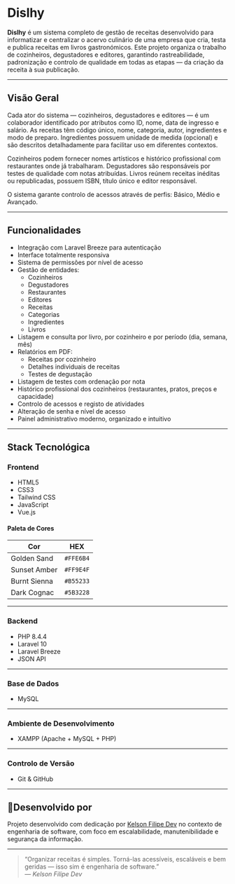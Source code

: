 # Dislhy

**Dislhy** é um sistema completo de gestão de receitas desenvolvido para informatizar e centralizar o acervo culinário de uma empresa que cria, testa e publica receitas em livros gastronómicos. Este projeto organiza o trabalho de cozinheiros, degustadores e editores, garantindo rastreabilidade, padronização e controlo de qualidade em todas as etapas — da criação da receita à sua publicação.

---

## Visão Geral

Cada ator do sistema — cozinheiros, degustadores e editores — é um colaborador identificado por atributos como ID, nome, data de ingresso e salário. As receitas têm código único, nome, categoria, autor, ingredientes e modo de preparo. Ingredientes possuem unidade de medida (opcional) e são descritos detalhadamente para facilitar uso em diferentes contextos.

Cozinheiros podem fornecer nomes artísticos e histórico profissional com restaurantes onde já trabalharam. Degustadores são responsáveis por testes de qualidade com notas atribuídas. Livros reúnem receitas inéditas ou republicadas, possuem ISBN, título único e editor responsável.

O sistema garante controlo de acessos através de perfis: Básico, Médio e Avançado.

---

## Funcionalidades

- Integração com Laravel Breeze para autenticação
- Interface totalmente responsiva
- Sistema de permissões por nível de acesso
- Gestão de entidades:
  - Cozinheiros
  - Degustadores
  - Restaurantes
  - Editores
  - Receitas
  - Categorias
  - Ingredientes
  - Livros
- Listagem e consulta por livro, por cozinheiro e por período (dia, semana, mês)
- Relatórios em PDF:
  - Receitas por cozinheiro
  - Detalhes individuais de receitas
  - Testes de degustação
- Listagem de testes com ordenação por nota
- Histórico profissional dos cozinheiros (restaurantes, pratos, preços e capacidade)
- Controlo de acessos e registo de atividades
- Alteração de senha e nível de acesso
- Painel administrativo moderno, organizado e intuitivo

---

## Stack Tecnológica

### Frontend

- HTML5  
- CSS3  
- Tailwind CSS  
- JavaScript  
- Vue.js

#### Paleta de Cores

| Cor             | HEX       |
|-----------------|-----------|
| Golden Sand     | `#FFE6B4` |
| Sunset Amber    | `#FF9E4F` |
| Burnt Sienna    | `#B55233` |
| Dark Cognac     | `#5B3228` |

---

### Backend

- PHP 8.4.4  
- Laravel 10  
- Laravel Breeze  
- JSON API

---

### Base de Dados

- MySQL

---

### Ambiente de Desenvolvimento

- XAMPP (Apache + MySQL + PHP)

---

### Controlo de Versão

- Git & GitHub

---

## 👨Desenvolvido por

Projeto desenvolvido com dedicação por [Kelson Filipe Dev](https://github.com/kelsonFilipeDev) no contexto de engenharia de software, com foco em escalabilidade, manutenibilidade e segurança da informação.

---

> “Organizar receitas é simples. Torná-las acessíveis, escaláveis e bem geridas — isso sim é engenharia de software.”  
> — _Kelson Filipe Dev_
